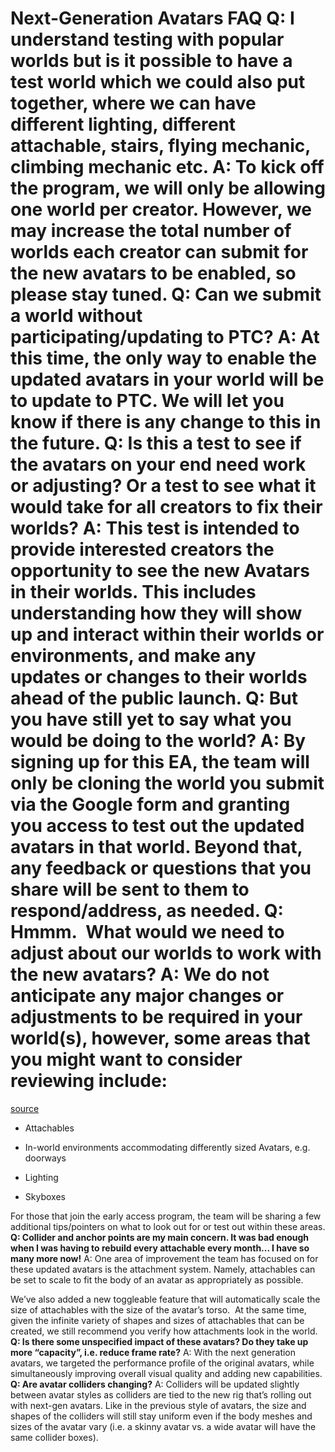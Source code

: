# Next-Generation Avatars FAQ **Q: I understand testing with popular worlds but is it possible to have a test world which we could also put together, where we can have different lighting, different attachable, stairs, flying mechanic, climbing mechanic etc.** A: To kick off the program, we will only be allowing one world per creator. However, we may increase the total number of worlds each creator can submit for the new avatars to be enabled, so please stay tuned. **Q: Can we submit a world without participating/updating to PTC?** A: At this time, the only way to enable the updated avatars in your world will be to update to PTC. We will let you know if there is any change to this in the future. **Q: Is this a test to see if the avatars on your end need work or adjusting? Or a test to see what it would take for all creators to fix their worlds?** A: This test is intended to provide interested creators the opportunity to see the new Avatars in their worlds. This includes understanding how they will show up and interact within their worlds or environments, and make any updates or changes to their worlds ahead of the public launch. **Q: But you have still yet to say what you would be doing to the world?** A: By signing up for this EA, the team will only be cloning the world you submit via the Google form and granting you access to test out the updated avatars in that world. Beyond that, any feedback or questions that you share will be sent to them to respond/address, as needed. **Q: Hmmm.  What would we need to adjust about our worlds to work with the new avatars?** A: We do not anticipate any major changes or adjustments to be required in your world(s), however, some areas that you might want to consider reviewing include:

[source](https://developers.meta.com/horizon-worlds/learn/documentation/full-bodied-avatars/next-gen-avatars-faq)

*   Attachables 

*   In-world environments accommodating differently sized Avatars, e.g. doorways

*   Lighting

*   Skyboxes 

For those that join the early access program, the team will be sharing a few additional tips/pointers on what to look out for or test out within these areas. **Q: Collider and anchor points are my main concern. It was bad enough when I was having to rebuild every attachable every month... I have so many more now!** A: One area of improvement the team has focused on for these updated avatars is the attachment system. Namely, attachables can be set to scale to fit the body of an avatar as appropriately as possible.

We’ve also added a new toggleable feature that will automatically scale the size of attachables with the size of the avatar’s torso.  At the same time, given the infinite variety of shapes and sizes of attachables that can be created, we still recommend you verify how attachments look in the world. **Q: Is there some unspecified impact of these avatars? Do they take up more “capacity”, i.e. reduce frame rate?** A: With the next generation avatars, we targeted the performance profile of the original avatars, while simultaneously improving overall visual quality and adding new capabilities. **Q: Are avatar colliders changing?** A: Colliders will be updated slightly between avatar styles as colliders are tied to the new rig that’s rolling out with next-gen avatars. Like in the previous style of avatars, the size and shapes of the colliders will still stay uniform even if the body meshes and sizes of the avatar vary (i.e. a skinny avatar vs. a wide avatar will have the same collider boxes).

 

 

 

 

 

 

 

 

 

 

 

 

 

 

 

 

 

 

 

 

 

 

 

 

 

 

 

 

 

 

 

 

 

 

 

 

 

 

 

 

 

 

 

 

 